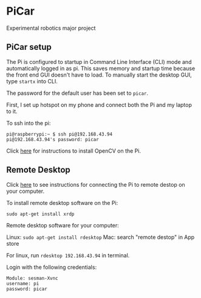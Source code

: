 # PiCar
Experimental robotics major project

## PiCar setup

The Pi is configured to startup in Command Line Interface (CLI) mode and automatically logged in as pi. This saves memory and startup time because the front end GUI doesn't have to load. To manually start the desktop GUI, type `startx` into CLI.

The password for the default user has been set to `picar`.

First, I set up hotspot on my phone and connect both the Pi and my laptop to it. 

To ssh into the pi:

```
pi@raspberrypi:~ $ ssh pi@192.168.43.94
pi@192.168.43.94's password: picar
```

Click [here](http://mitchtech.net/raspberry-pi-opencv/) for instructions to install OpenCV on the Pi. 

## Remote Desktop

Click [here](https://www.element14.com/community/docs/DOC-78170/l/connecting-to-a-remote-desktop-on-the-raspberry-pi) to see instructions for connecting the Pi to remote destop on your computer.

To install remote desktop software on the Pi:
```
sudo apt-get install xrdp
```
Remote desktop software for your computer:

  Linux: `sudo apt-get install rdesktop`
  Mac: search "remote destop" in App store
  
For linux, run `rdesktop 192.168.43.94` in terminal.
  
Login with the following credentials:

```
Module: sesman-Xvnc
username: pi
password: picar
```
  
  
